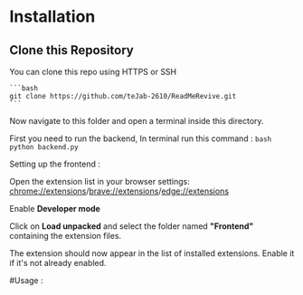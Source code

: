 

# Installation

## Clone this Repository

You can clone this repo using HTTPS or SSH

    ```bash
    git clone https://github.com/teJab-2610/ReadMeRevive.git
    ```

Now navigate to this folder and open a terminal inside this directory.

First you need to run the backend,
In terminal run this command :
    ```bash
    python backend.py
    ```

Setting up the frontend :

Open the extension list in your browser settings: [chrome://extensions](chrome://extensions)/[brave://extensions](brave://extensions)/[edge://extensions](edge://extensions)

Enable **Developer mode**

Click on **Load unpacked** and select the folder named **"Frontend"** containing the extension files.

The extension should now appear in the list of installed extensions. Enable it if it's not already enabled.


#Usage :

